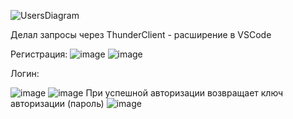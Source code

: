 ![UsersDiagram](https://github.com/user-attachments/assets/2cd292b4-ce18-4741-8f52-02462f62543b)

Делал запросы через ThunderClient - расширение в VSCode

Регистрация:
![image](https://github.com/user-attachments/assets/56e551d6-3cde-419d-b3f7-9d0c55774b05)
![image](https://github.com/user-attachments/assets/61ab0c17-3179-4bed-886e-ad12bfa57745)

Логин:

![image](https://github.com/user-attachments/assets/ceaa6d59-07bd-460e-812a-4b5da62b0f8f)
![image](https://github.com/user-attachments/assets/a01d16c1-92d6-4814-b178-dee52af62d10)
При успешной авторизации возвращает ключ авторизации (пароль)
![image](https://github.com/user-attachments/assets/0468678a-4428-4bed-995c-df05c0f23247)
